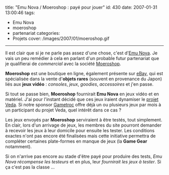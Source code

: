 title: "Emu Nova / Moeroshop : payé pour jouer"
id: 430
date: 2007-01-31 13:00:46
tags:
- Emu Nova
- moeroshop
- partenariat
categories:
- Projets
cover: /images/2007/01/moeroshop.gif
---

Il est clair que si je ne parle pas assez d'une chose, c'est d'[Emu Nova](http://www.emunova.net/). Je vais un peu remédier à cela en parlant d'un probable futur partenariat que je qualifierai de _commercial_ avec la société [Moeroshop](http://www.moeroshop.net).

**Moeroshop** est une boutique en ligne, également présente sur [eBay](http://www.ebay.fr), qui est spécialisée dans la vente d'**objets rares** (souvent en provenance du Japon) liés aux **jeux vidéo** : _consoles_, _jeux_, _goodies_, _accessoires_ et j'en passe.

<!--more-->
Si tout se passe bien, **Moeroshop** fournirait **Emu Nova** en jeux vidéo et en matériel. J'ai pour l'instant décidé que ces jeux iraient dynamiser le [projet Veda](http://www.emunova.net/veda/). Si notre sponsor [Gametroc](http://www.gametroc.com/) offre déjà un ou plusieurs jeux par mois à un participant du projet Veda, quel intérêt dans ce cas ?

Les jeux envoyés par **Moeroshop** serviraient à être testés, tout simplement. En clair, lors d'un arrivage de jeux, les membres du site pourront demander à recevoir les jeux à leur domicile pour ensuite les tester. Les conditions exactes n'ont pas encore été finalisées mais cette initiative permettra de compléter certaines plate-formes en manque de jeux (la **Game Gear** notamment).

Si on n'arrive pas encore au stade d'être payé pour produire des tests, _Emu Nova récompense les testeurs_ et en plus, leur _fournirait les jeux à tester_.
Si ça c'est pas la classe ...